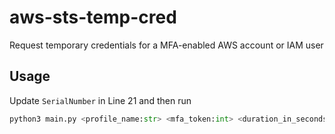 # aws-sts-temp-cred
Request temporary credentials for a MFA-enabled AWS account or IAM user

## Usage

Update ``SerialNumber`` in Line 21 and then run

```py
python3 main.py <profile_name:str> <mfa_token:int> <duration_in_seconds:int>
```